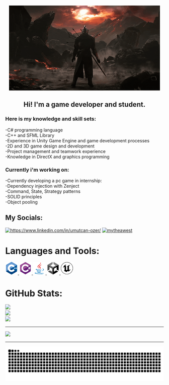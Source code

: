 <p align="center">
  <img src="ds.gif" alt="GIF">
</p>



<h2 align="center">Hi! I'm a game developer and student.</h2>
<h3>Here is my knowledge and skill sets:</h3>
<p>-C# programming language<br/>
-C++ and SFML Library<br/>
-Experience in Unity Game Engine and game development processes<br/>
-2D and 3D game design and development<br/>
-Project management and teamwork experience<br/>
-Knowledge in DirectX and graphics programming
</p>


<h3>Currently i'm working on:</h3>
<p>-Currently developing a pc game in internship:<br/>
  -Dependency injection with Zenject<br/>
  -Command, State, Strategy patterns<br/>
  -SOLID principles<br/>
  -Object pooling<br/>
</p>



## My Socials:
<p align="left">
<a href="https://linkedin.com/in/umutcan-ozer/" target="blank"><img align="center" src="https://raw.githubusercontent.com/rahuldkjain/github-profile-readme-generator/master/src/images/icons/Social/linked-in-alt.svg" alt="https://www.linkedin.com/in/umutcan-ozer/" height="30" width="40" /></a>
<a href="https://www.hackerrank.com/mytheawest" target="blank"><img align="center" src="https://raw.githubusercontent.com/rahuldkjain/github-profile-readme-generator/master/src/images/icons/Social/hackerrank.svg" alt="mytheawest" height="30" width="40" /></a>
</p>

# Languages and Tools:
<p align="left"> <a href="https://www.w3schools.com/cpp/" target="_blank" rel="noreferrer"> <img src="https://raw.githubusercontent.com/devicons/devicon/master/icons/cplusplus/cplusplus-original.svg" alt="cplusplus" width="40" height="40"/> </a> <a href="https://www.w3schools.com/cs/" target="_blank" rel="noreferrer"> <img src="https://raw.githubusercontent.com/devicons/devicon/master/icons/csharp/csharp-original.svg" alt="csharp" width="40" height="40"/> </a> <a href="https://www.java.com" target="_blank" rel="noreferrer"> <img src="https://raw.githubusercontent.com/devicons/devicon/master/icons/java/java-original.svg" alt="java" width="40" height="40"/> </a> <a href="https://unity.com/" target="_blank" rel="noreferrer"> <img src="https://raw.githubusercontent.com/devicons/devicon/master/icons/unity/unity-original.svg" alt="unity" width="40" height="40"/> </a> <a href="https://www.unrealengine.com/" target="_blank" rel="noreferrer"> <img src="https://raw.githubusercontent.com/devicons/devicon/master/icons/unrealengine/unrealengine-original.svg" alt="unity" width="40" height="40"/> </a></p>


# GitHub Stats:
![](https://github-readme-stats.vercel.app/api?username=umutcanozer&theme=tokyonight&hide_border=false&include_all_commits=false&count_private=false)<br/>
![](https://github-readme-streak-stats.herokuapp.com/?user=umutcanozer&theme=tokyonight&hide_border=false)<br/>
![](https://github-readme-stats.vercel.app/api/top-langs/?username=umutcanozer&theme=tokyonight&hide_border=false&include_all_commits=false&count_private=false&layout=compact)


---
[![](https://visitcount.itsvg.in/api?id=umutcanozer&icon=5&color=6)](https://visitcount.itsvg.in)

---
<picture>
  <source media="(prefers-color-scheme: dark)" srcset="https://raw.githubusercontent.com/umutcanozer/umutcanozer/output/github-contribution-grid-snake-dark.svg">
  <source media="(prefers-color-scheme: light)" srcset="https://raw.githubusercontent.com/umutcanozer/umutcanozer/output/github-contribution-grid-snake.svg">
  <img alt="github contribution grid snake animation" src="https://raw.githubusercontent.com/umutcanozer/umutcanozer/output/github-contribution-grid-snake.svg">
</picture>


